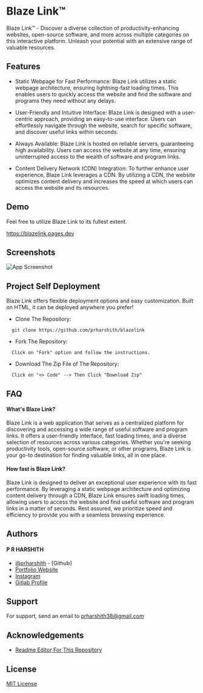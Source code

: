 # Blaze Link™
Blaze Link™ - Discover a diverse collection of productivity-enhancing websites, open-source software, and more across multiple categories on this interactive platform. Unleash your potential with an extensive range of valuable resources.

## Features

- Static Webpage for Fast Performance: Blaze Link utilizes a static webpage architecture, ensuring lightning-fast loading times. This enables users to quickly access the website and find the software and programs they need without any delays.

- User-Friendly and Intuitive Interface: Blaze Link is designed with a user-centric approach, providing an easy-to-use interface. Users can effortlessly navigate through the website, search for specific software, and discover useful links within seconds.

- Always Available: Blaze Link is hosted on reliable servers, guaranteeing high availability. Users can access the website at any time, ensuring uninterrupted access to the wealth of software and program links.

- Content Delivery Network (CDN) Integration: To further enhance user experience, Blaze Link leverages a CDN. By utilizing a CDN, the website optimizes content delivery and increases the speed at which users can access the website and its resources.

## Demo

Feel free to utilize Blaze Link to its fullest extent.

https://blazelink.pages.dev

## Screenshots

![App Screenshot](https://blazelink.pages.dev/images/webss/webimg.png)
## Project Self Deployment

Blaze Link offers flexible deployment options and easy customization. Built on HTML, it can be deployed anywhere you prefer!

- Clone The Repository:

```
  git clone https://github.com/prharshith/blazelink
```

- Fork The Repository:

```
  Click on "Fork" option and follow the instructions.
```

- Download The Zip File of The Repository:
```
  Click on "<> Code" --> Then Click "Download Zip"
```


## FAQ

#### What's Blaze Link?

Blaze Link is a web application that serves as a centralized platform for discovering and accessing a wide range of useful software and program links. It offers a user-friendly interface, fast loading times, and a diverse selection of resources across various categories. Whether you're seeking productivity tools, open-source software, or other programs, Blaze Link is your go-to destination for finding valuable links, all in one place.

#### How fast is Blaze Link?

Blaze Link is designed to deliver an exceptional user experience with its fast performance. By leveraging a static webpage architecture and optimizing content delivery through a CDN, Blaze Link ensures swift loading times, allowing users to access the website and find useful software and program links in a matter of seconds. Rest assured, we prioritize speed and efficiency to provide you with a seamless browsing experience.

## Authors
#### P R HARSHITH
- [@prharshith](https://www.github.com/prharshith) - [Github]
- [Portfolio Website](https://prharshith.tk)
- [Instagram](https://instagram.com/p.r_harshith)
- [Gitlab Profile](https://www.gitlab.com/prharshith)


## Support

For support, send an email to prharshith38@gmail.com


## Acknowledgements

 - [Readme Editor For This Repository](https://readme.so)

## License

[MIT License](https://github.com/prharshith/blazelink/blob/main/LICENSE)

